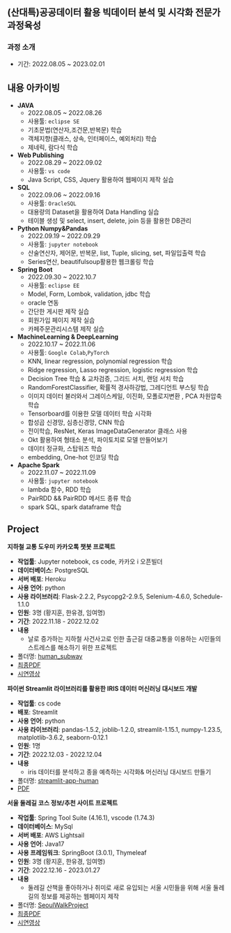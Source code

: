 ## (산대특)공공데이터 활용 빅데이터 분석 및 시각화 전문가 과정육성

### 과정 소개
  - 기간: 2022.08.05 ~ 2023.02.01


## 내용 아카이빙

  - __JAVA__
    - 2022.08.05 ~ 2022.08.26
    - 사용툴: `eclipse SE`
    - 기초문법(연산자,조건문,반복문) 학습
    - 객체지향(클래스, 상속, 인터페이스, 예외처리) 학습
    - 제네릭, 람다식 학습
  - __Web Publishing__
    - 2022.08.29 ~ 2022.09.02
    - 사용툴: `vs code`
    - Java Script, CSS, Jquery 활용하여 웹페이지 제작 실습
  - __SQL__
    - 2022.09.06 ~ 2022.09.16
    - 사용툴: `OracleSQL`
    - 대용량의 Dataset을 활용하여 Data Handling 실습
    - 테이블 생성 및 select, insert, delete, join 등을 활용한 DB관리
  - __Python Numpy&Pandas__
    - 2022.09.19 ~ 2022.09.29
    - 사용툴: `jupyter notebook`
    - 산술연산자, 제어문, 반복문, list, Tuple, slicing, set, 파일입출력 학습
    - Series연산, beautifulsoup활용한 웹크롤링 학습
  - __Spring Boot__
    - 2022.09.30 ~ 2022.10.7
    - 사용툴: `eclipse EE`
    - Model, Form, Lombok, validation, jdbc 학습
    - oracle 연동
    - 간단한 게시판 제작 실습
    - 회원가입 페이지 제작 실습
    - 카페주문관리시스템 제작 실습
  - __MachineLearning & DeepLearning__
    - 2022.10.17 ~ 2022.11.06
    - 사용툴: `Google Colab`,`PyTorch`
    - KNN, linear regression, polynomial regression 학습
    - Ridge regression, Lasso regression, logistic regression 학습
    - Decision Tree 학습 & 교차검증, 그리드 서치, 랜덤 서치 학습
    - RandomForestClassifier, 확률적 경사하강법, 그레디언트 부스팅 학습
    - 이미지 데이터 불러와서 그레이스케일, 이진화, 모폴로지변환 , PCA 차원압축 학습
    - Tensorboard를 이용한 모델 데이터 학습 시각화
    - 합성곱 신경망, 심층신경망, CNN 학습
    - 전이학습, ResNet, Keras ImageDataGenerator 클래스 사용
    - Okt 활용하여 형태소 분석, 파이토치로 모델 만들어보기 
    - 데이터 정규화, 스탑워즈 학습
    - embedding, One-hot 인코딩 학습
  - __Apache Spark__
    - 2022.11.07 ~ 2022.11.09
    - 사용툴: `jupyter notebook`
    - lambda 함수, RDD 학습
    - PairRDD && PairRDD 메서드 종류 학습
    - spark SQL, spark dataframe 학습

## Project

 **지하철 교통 도우미 카카오톡 챗봇 프로젝트**  
- **작업툴**: Jupyter notebook, cs code, 카카오 i 오픈빌더
- **데이터베이스**: PostgreSQL
- **서버 배포**: Heroku
- **사용 언어**: python
- **사용 라이브러리**: Flask-2.2.2, Psycopg2-2.9.5, Selenium-4.6.0, Schedule-1.1.0
- **인원**: 3명 (황지훈, 한유경, 임여명)  
- **기간**: 2022.11.18 - 2022.12.02  
- **내용**
  - 날로 증가하는 지하철 사건사고로 인한 출근길 대중교통을 이용하는 시민들의 스트레스를 해소하기 위한 프로젝트
- 폴더명: [human_subway](https://github.com/ryeomyoung2/human_subway)
- [최종PDF](https://github.com/ryeomyoung2/human_subway/blob/main/%EC%A7%80%ED%95%98%EC%B2%A0%20%EA%B5%90%ED%86%B5%20%EB%8F%84%EC%9A%B0%EB%AF%B8%20%EC%B1%97%EB%B4%87%20%ED%94%84%EB%A1%9C%EC%A0%9D%ED%8A%B8.pdf)
- [시연영상](https://www.youtube.com/watch?v=TVT5QuFyewY&t=4s)





 **파이썬 Streamlit 라이브러리를 활용한 IRIS 데이터 머신러닝 대시보드 개발**  
- **작업툴**: cs code
- **배포**: Streamlit
- **사용 언어**: python
- **사용 라이브러리**: pandas-1.5.2, joblib-1.2.0, streamlit-1.15.1, numpy-1.23.5, matplotlib-3.6.2, seaborn-0.12.1
- **인원**: 1명  
- **기간**: 2022.12.03 - 2022.12.04 
- **내용**
  - iris 데이터를 분석하고 종을 예측하는 시각화& 머신러닝 대시보드 만들기
- 폴더명: [streamlit-app-human](https://github.com/ryeomyoung2/streamlit-app-human)
- [PDF](https://github.com/ryeomyoung2/streamlit-app-human/blob/main/Streamlit_%EB%8C%80%EC%8B%9C%EB%B3%B4%EB%93%9C_221208_%EC%9E%84%EC%97%AC%EB%AA%85.pdf) 





 **서울 둘레길 코스 정보/추천 사이트 프로젝트**  
- **작업툴**: Spring Tool Suite (4.16.1), vscode (1.74.3)
- **데이터베이스**: MySql
- **서버 배포**: AWS Lightsail
- **사용 언어**: Java17
- **사용 프레임워크**: SpringBoot (3.0.1), Thymeleaf
- **인원**: 3명 (황지훈, 한유경, 임여명)    
- **기간**: 2022.12.16 - 2023.01.27  
- **내용**
  - 둘레길 산책을 좋아하거나 취미로 새로 유입되는 서울 시민들을 위해 서울 둘레길의 정보를 제공하는 웹페이지 제작
- 폴더명: [SeoulWalkProject](https://github.com/ryeomyoung2/SeoulWalkProject)
- [최종PDF](https://github.com/ryeomyoung2/SeoulWalkProject/blob/main/SeoulWalk/Seoul%20Walk.pdf)
- [시연영상](https://www.youtube.com/watch?v=FQA0DWPVtXA)
 
 

